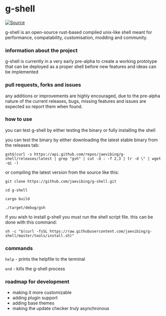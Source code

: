 # g-shell
[![Source](https://github.com/jaevibing/g-shell/actions/workflows/rust.yml/badge.svg)](https://github.com/jaevibing/g-shell/actions/workflows/rust.yml)

g-shell is an open-source rust-based compiled unix-like shell meant for performance, compatability, customisation, modding and community.
### information about the project
g-shell is currently in a very early pre-alpha to create a working prototype that can be deployed as a proper shell before new features and ideas can be implemented
### pull requests, forks and issues
any additions or improvements are highly encouraged, due to the pre-alpha nature of the current releases, bugs, missing features and issues are expected so report them when found.
### how to use
you can test g-shell by either testing the binary or fully installing the shell

you can test the binary by either downloading the latest stable binary from the releases tab:
```
gsh$(curl -s https://api.github.com/repos/jaevibing/g-shell/releases/latest | grep "gsh" | cut -d : -f 2,3 | tr -d \" | wget -qi -)
```
or compiling the latest version from the source like this:
```
git clone https://github.com/jaevibing/g-shell.git
```
```
cd g-shell
```
```
cargo build
```
```
./target/debug/gsh
```

if you wish to install g-shell you must run the shell script file. this can be done with this command:
```
sh -c "$(curl -fsSL https://raw.githubusercontent.com/jaevibing/g-shell/master/tools/install.sh)"
```
### commands
`help` - prints the helpfile to the terminal

`end` - kills the g-shell process
### roadmap for development
* making it more customizable
* adding plugin support
* adding base themes
* making the update checker *truly* asynchronous
